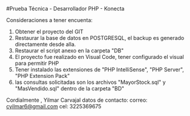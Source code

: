 #Prueba Técnica - Desarrollador PHP - Konecta

Consideraciones a tener encuenta:
1. Obtener el proyecto del GIT
2. Restaurar la base de datos en POSTGRESQL, el backup es generado directamente desde alla.
3. Restaurar el script anexo en la carpeta "DB"
4. El proyecto fue realizado en Visual Code, tener configurado el visual para permitir PHP
5. Tener instalado las extensiones de "PHP IntelliSense", "PHP Server", "PHP Extension Pack"
6. las consultas solicitadas son los archivos "MayorStock.sql" y "MasVendido.sql" dentro de la carpeta "BD"

Cordialmente ,
Yilmar Carvajal
datos de contacto:
correo: cyilmar6@gmail.com
cel: 3225369675